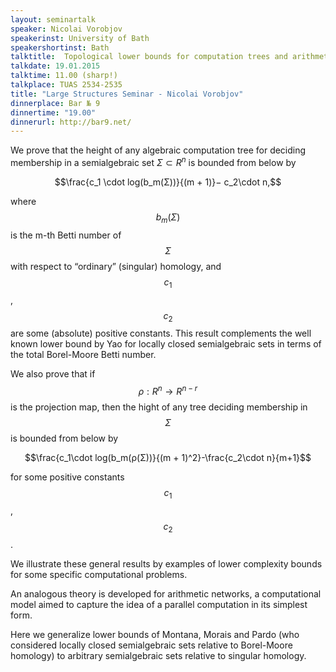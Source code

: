 ```yaml
---
layout: seminartalk
speaker: Nicolai Vorobjov
speakerinst: University of Bath
speakershortinst: Bath
talktitle:  Topological lower bounds for computation trees and arithmetic networks
talkdate: 19.01.2015
talktime: 11.00 (sharp!)
talkplace: TUAS 2534-2535
title: "Large Structures Seminar - Nicolai Vorobjov"
dinnerplace: Bar № 9
dinnertime: "19.00"
dinnerurl: http://bar9.net/
---
```


We prove that the height of any algebraic computation tree for deciding membership in a semialgebraic set $Σ ⊂ R^n$ is bounded from below by

$$\frac{c_1 \cdot log(b_m(Σ))}{(m + 1)}− c_2\cdot n,$$

where $$b_m(Σ)$$ is the m-th Betti number of $$Σ$$ with respect to “ordinary” (singular) homology, and $$c_1$$, $$c_2$$ are some (absolute) positive constants. This result complements the well known lower bound by Yao for locally closed semialgebraic sets in terms of the total Borel-Moore Betti number.

We also prove that if $$ρ : R^n  → R^{n-r}$$ is the projection map, then the hight of any tree deciding membership in $$Σ$$ is bounded from below by

$$\frac{c_1\cdot log(b_m(ρ(Σ))}{(m + 1)^2}-\frac{c_2\cdot n}{m+1}$$

for some positive constants $$c_1$$, $$c_2$$.

We illustrate these general results by examples of lower complexity bounds for some specific computational problems.

An analogous theory is developed for arithmetic networks, a computational model aimed to capture the idea of a parallel computation in its simplest form.

Here we generalize lower bounds of Montana, Morais and Pardo (who considered locally closed semialgebraic sets relative to Borel-Moore homology) to arbitrary semialgebraic sets relative to singular homology.

